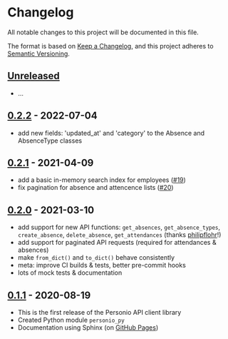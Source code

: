 # Changelog

All notable changes to this project will be documented in this file.

The format is based on [Keep a Changelog](https://keepachangelog.com/en/1.0.0/), and this project adheres to [Semantic Versioning](https://semver.org/spec/v2.0.0.html).

## [Unreleased](https://github.com/at-gmbh/personio-py/compare/v0.2.2...HEAD)

* ...

## [0.2.2](https://github.com/at-gmbh/personio-py/tree/v0.2.2) - 2022-07-04

* add new fields: 'updated_at' and 'category' to the Absence and AbsenceType classes

## [0.2.1](https://github.com/at-gmbh/personio-py/tree/v0.2.1) - 2021-04-09

* add a basic in-memory search index for employees ([#19](https://github.com/at-gmbh/personio-py/pull/19))
* fix pagination for absence and attencence lists ([#20](https://github.com/at-gmbh/personio-py/pull/20))

## [0.2.0](https://github.com/at-gmbh/personio-py/tree/v0.2.0) - 2021-03-10

* add support for new API functions: `get_absences`, `get_absence_types`, `create_absence`, `delete_absence`, `get_attendances` (thanks [philipflohr](https://github.com/philipflohr)!)
* add support for paginated API requests (required for attendances & absences)
* make `from_dict()` and `to_dict()` behave consistently
* meta: improve CI builds & tests, better pre-commit hooks
* lots of mock tests & documentation

## [0.1.1](https://github.com/at-gmbh/personio-py/tree/v0.1.1) - 2020-08-19

- This is the first release of the Personio API client library
- Created Python module `personio_py`
- Documentation using Sphinx (on [GitHub Pages](https://at-gmbh.github.io/personio-py/))
